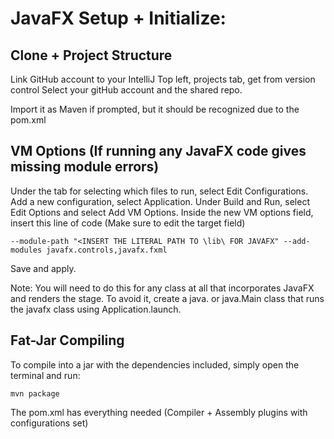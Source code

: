 # JavaFX Setup + Initialize:

## Clone + Project Structure
Link GitHub account to your IntelliJ
Top left, projects tab, get from version control
Select your gitHub account and the shared repo.

Import it as Maven if prompted, but it should be recognized due to the pom.xml

## VM Options (If running any JavaFX code gives missing module errors)
Under the tab for selecting which files to run, select Edit Configurations.
Add a new configuration, select Application.
Under Build and Run, select Edit Options and select Add VM Options.
Inside the new VM options field, insert this line of code (Make sure to edit the target field)

```
--module-path "<INSERT THE LITERAL PATH TO \lib\ FOR JAVAFX" --add-modules javafx.controls,javafx.fxml
```

Save and apply.

Note: You will need to do this for any class at all that incorporates JavaFX and renders the stage.
To avoid it, create a java. or java.Main class that runs the javafx class using Application.launch.

## Fat-Jar Compiling
To compile into a jar with the dependencies included, simply open the terminal and run:
```
mvn package
```
The pom.xml has everything needed (Compiler + Assembly plugins with configurations set)